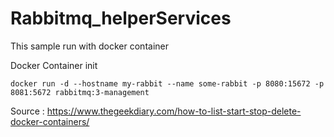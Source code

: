# Rabbitmq_helperServices

This sample run with docker container 



Docker Container init

```
docker run -d --hostname my-rabbit --name some-rabbit -p 8080:15672 -p 8081:5672 rabbitmq:3-management
```

Source : https://www.thegeekdiary.com/how-to-list-start-stop-delete-docker-containers/
